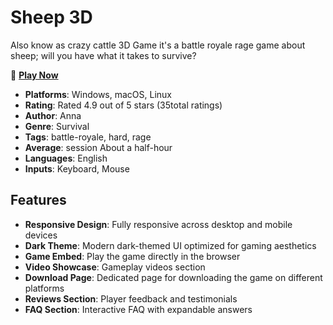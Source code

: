 # Sheep 3D
Also know as crazy cattle 3D Game it's a battle royale rage game about sheep; will you have what it takes to survive?

🔗 **[Play Now](https://crazycattle3d.info/)**

- **Platforms**:	Windows, macOS, Linux
- **Rating**:	Rated 4.9 out of 5 stars (35total ratings)
- **Author**:	Anna
- **Genre**: Survival
- **Tags**: battle-royale, hard, rage
- **Average**: session	About a half-hour
- **Languages**:	English
- **Inputs**:	Keyboard, Mouse

## Features

- **Responsive Design**: Fully responsive across desktop and mobile devices
- **Dark Theme**: Modern dark-themed UI optimized for gaming aesthetics
- **Game Embed**: Play the game directly in the browser
- **Video Showcase**: Gameplay videos section
- **Download Page**: Dedicated page for downloading the game on different platforms
- **Reviews Section**: Player feedback and testimonials
- **FAQ Section**: Interactive FAQ with expandable answers



